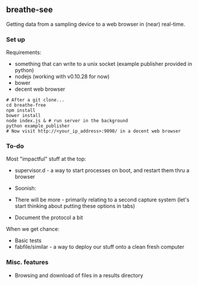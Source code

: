 ## breathe-see

Getting data from a sampling device to a web browser in (near) real-time.

### Set up

Requirements:

* something that can write to a unix socket (example publisher provided in python)
* nodejs (working with v0.10.28 for now)
* bower
* decent web browser

```
# After a git clone...
cd breathe-free
npm install
bower install
node index.js & # run server in the background
python example_publisher
# Now visit http://<your_ip_address>:9090/ in a decent web browser
```

### To-do

Most "impactful" stuff at the top:

* supervisor.d - a way to start processes on boot, and restart them thru a browser

* Soonish:

* There will be more - primarily relating to a second capture system (let's start thinking about putting these options in tabs)
* Document the protocol a bit

When we get chance:

* Basic tests
* fabfile/similar - a way to deploy our stuff onto a clean fresh computer

### Misc. features

* Browsing and download of files in a results directory
